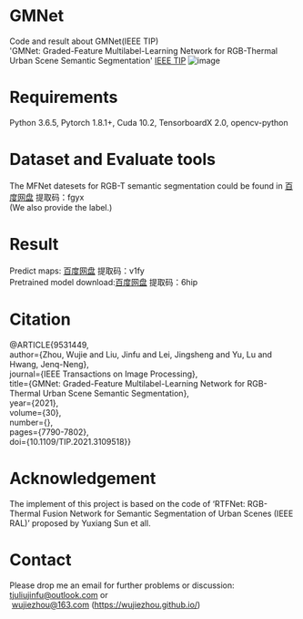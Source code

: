 # GMNet
Code and result about GMNet(IEEE TIP)<br>
'GMNet: Graded-Feature Multilabel-Learning Network for RGB-Thermal Urban Scene Semantic Segmentation' [IEEE TIP](https://ieeexplore.ieee.org/document/9531449)
![image](https://user-images.githubusercontent.com/65142166/134632191-8cfbc175-27e8-43de-b72b-bd5bf8f7c9b9.png)

# Requirements
Python 3.6.5, Pytorch 1.8.1+, Cuda 10.2, TensorboardX 2.0, opencv-python

# Dataset and Evaluate tools

 The MFNet datesets for RGB-T semantic segmentation could be found in [百度网盘](https://pan.baidu.com/s/1dpPoEnEz4lj1jm6aD7803A) 提取码：fgyx <br>
 (We also provide the label.)

# Result
Predict maps: [百度网盘](https://pan.baidu.com/s/1LPZ845jeJQ7ANeKp-6kFrA)  提取码：v1fy <br>
Pretrained model download:[百度网盘](https://pan.baidu.com/s/1RWXgDRAdH70Bx3yRULvgxg)  提取码：6hip <br>

# Citation
@ARTICLE{9531449,<br>
  author={Zhou, Wujie and Liu, Jinfu and Lei, Jingsheng and Yu, Lu and Hwang, Jenq-Neng},<br>
  journal={IEEE Transactions on Image Processing}, <br>
  title={GMNet: Graded-Feature Multilabel-Learning Network for RGB-Thermal Urban Scene Semantic Segmentation}, <br>
  year={2021},<br>
  volume={30},<br>
  number={},<br>
  pages={7790-7802},<br>
  doi={10.1109/TIP.2021.3109518}}<br>

# Acknowledgement
The implement of this project is based on the code of ‘RTFNet: RGB-Thermal Fusion Network for Semantic Segmentation of Urban Scenes (IEEE RAL)’ proposed by Yuxiang Sun et all.

# Contact
Please drop me an email for further problems or discussion: tjuliujinfu@outlook.com or  wujiezhou@163.com (https://wujiezhou.github.io/)
